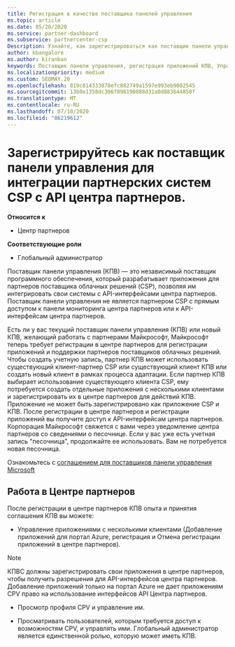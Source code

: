 ```yaml
---
title: Регистрация в качестве поставщика панелей управления
ms.topic: article
ms.date: 05/20/2020
ms.service: partner-dashboard
ms.subservice: partnercenter-csp
Description: Узнайте, как зарегистрироваться как поставщик панели управления (КПВ) в центре партнеров.
author: kbangalore
ms.author: kiranban
keywords: Поставщик панели управления, регистрация приложений КПВ, Управление приложениями КПВ
ms.localizationpriority: medium
ms.custom: SEOMAY.20
ms.openlocfilehash: 819c814333878efc882749a1597e993eb9002545
ms.sourcegitcommit: 13b0e1358dc306f896190088d31a0d883644850f
ms.translationtype: MT
ms.contentlocale: ru-RU
ms.lasthandoff: 07/10/2020
ms.locfileid: "86219612"
---
```

# <a name="enroll-as-a-control-panel-vendor-to-help-integrate-csp-partner-systems-with-partner-center-apis"></a>Зарегистрируйтесь как поставщик панели управления для интеграции партнерских систем CSP с API центра партнеров.

**Относится к**

- Центр партнеров

**Соответствующие роли**

- Глобальный администратор

Поставщик панели управления (КПВ) — это независимый поставщик программного обеспечения, который разрабатывает приложения для партнеров поставщика облачных решений (CSP), позволяя им интегрировать свои системы с API-интерфейсами центра партнеров. Поставщик панели управления не является партнером CSP с прямым доступом к панели мониторинга центра партнеров или к API-интерфейсам центра партнеров.

Есть ли у вас текущий поставщик панели управления (КПВ) или новый КПВ, желающий работать с партнерами Майкрософт, Майкрософт теперь требует регистрации в центре партнеров для регистрации приложений и поддержки партнеров поставщиков облачных решений. Чтобы создать учетную запись, партнер КПВ может использовать существующий клиент-партнер CSP или существующий клиент КПВ или создать новый клиент в рамках процесса адаптации. Если партнер КПВ выбирает использование существующего клиента CSP, ему потребуется создать отдельные приложения с несколькими клиентами и зарегистрировать их в центре партнеров для действий КПВ. Приложение не может быть зарегистрировано как приложение CSP и КПВ. После регистрации в центре партнеров и регистрации приложений вы получите доступ к API-интерфейсам центра партнеров.  Корпорация Майкрософт свяжется с вами через уведомление центра партнеров со сведениями о песочнице. Если у вас уже есть учетная запись "песочница", продолжайте ее использовать. Вам не потребуется новая песочница.

Ознакомьтесь с [соглашением для поставщиков панели управления Microsoft](https://go.microsoft.com/fwlink/?linkid=2055198)


## <a name="working-in-partner-center"></a>Работа в Центре партнеров
После регистрации в центре партнеров КПВ опыта и принятия соглашения КПВ вы можете:

- Управление приложениями с несколькими клиентами (Добавление приложений для портал Azure, регистрация и Отмена регистрации приложений в центре партнеров).

>[!Note] 
>КПВС должны зарегистрировать свои приложения в центре партнеров, чтобы получить разрешения для API-интерфейсов центра партнеров. Добавление приложений только на портал Azure не дает приложениям CPV право на использование интерфейсов API Центра партнеров. 

- Просмотр профиля CPV и управление им. 

- Просматривать пользователей, которым требуется доступ к возможностям CPV, и управлять ими. Глобальный администратор является единственной ролью, которую может иметь КПВ.


